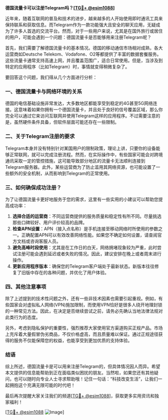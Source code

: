 **德国流量卡可以注册Telegram吗？[[TG💪+ @esim1088](https://t.me/s/esim1088)]**

近年来，随着互联网的普及和技术的进步，越来越多的人开始使用即时通讯工具来保持联系和获取信息。而Telegram作为一款功能强大且安全的聊天应用，无疑成为了许多人首选的交流平台。然而，对于一些用户来说，尤其是在国外旅行或居住的用户，可能会遇到一个问题：德国流量卡是否能够用来注册Telegram呢？

首先，我们需要了解德国流量卡的基本情况。德国的移动通信市场相对成熟，各大运营商如Deutsche Telekom、Vodafone、O2等都提供了丰富的数据套餐服务。这些流量卡通常支持高速上网，并且覆盖范围广，适合日常使用。但是，当涉及到特定的应用程序（比如Telegram）时，事情就变得稍微复杂了。

要回答这个问题，我们得从几个方面进行分析：

### 一、德国流量卡与网络环境的关系

德国的电信基础设施非常发达，大多数地区都能享受到稳定的4G甚至5G网络连接。这意味着如果你拥有一个德国流量卡，并且处于良好的信号覆盖区域，那么你完全可以通过它来访问互联网并使用Telegram这样的应用程序。不过需要注意的是，虽然硬件条件具备，但软件层面可能还存在一些限制。

### 二、关于Telegram注册的要求

Telegram本身并没有特别针对某国用户的限制政策，理论上讲，只要你的设备能够正常联网，就可以完成注册流程。然而，在实际操作中，有些国家可能会对跨境通讯采取一定的管控措施，这可能导致部分地区的流量卡无法顺利连接到Telegram服务器。此外，某些运营商为了防止滥用其网络资源，也可能设置了一些额外的安全机制，从而影响到Telegram的正常使用。

### 三、如何确保成功注册？

为了让德国流量卡更好地服务于您的需求，这里有一些实用的小建议可以帮助您提高成功率：

1. **选择合适的运营商**：不同运营商提供的服务质量和稳定性有所不同。尽量挑选那些口碑较好、用户评价较高的品牌。
2. **检查APN设置**：APN（接入点名称）是手机连接至移动网络时所使用的参数之一。正确配置APN可以有效改善网络性能。如果您不确定如何设置，请查阅官方文档或咨询客服人员。
3. **避免高峰时段使用**：尤其是在工作日的白天，网络拥堵现象较为严重，此时尝试注册可能会遇到延迟或者失败的情况。因此，建议安排在晚上或者周末进行操作。
4. **更新应用程序版本**：确保您的Telegram客户端处于最新状态。新版本往往修复了旧版中存在的各种问题，并优化了用户体验。

### 四、其他注意事项

除了上述提到的技术性问题之外，还有一些非技术因素也需要引起重视。例如，有些国家会对虚拟私人网络(VPN)施加限制，而使用VPN恰好是很多人绕开地理封锁的一种常见方法。因此，在决定是否继续尝试之前，请务必先确认当地法律法规对此类行为的态度。

另外，考虑到隐私保护的重要性，强烈推荐大家使用官方渠道购买正规产品。市场上充斥着大量假冒伪劣商品，不仅价格虚高，而且质量难以保证。通过正规途径获得的服务不仅能保障您的权益，也能享受到更加优质的支持体验。

### 结语

综上所述，德国流量卡是可以用来注册Telegram的，但具体情况因人而异。希望本文提供的信息能帮助到正在面临类似困扰的朋友。当然啦，如果您还有其他疑问，也可以随时向专业人士寻求帮助哦！记住一句话：“科技改变生活”，让我们一起拥抱这个充满无限可能的时代吧！

最后再次提醒大家关注我们的频道[[TG💪+ @esim1088](https://t.me/s/esim1088)]，获取更多实用资讯和独家福利！

[[TG💪+ @esim1088](https://t.me/s/esim1088) ![Image](https://i.postimg.cc/4NQfJmqS/Snipaste-2025-05-13-00-14-12.png)]